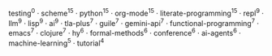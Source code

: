 testing<sup>0</sup> · scheme<sup>15</sup> · python<sup>15</sup> · org-mode<sup>15</sup> · literate-programming<sup>15</sup> · repl<sup>9</sup> · llm<sup>9</sup> · lisp<sup>9</sup> · ai<sup>9</sup> · tla-plus<sup>7</sup> · guile<sup>7</sup> · gemini-api<sup>7</sup> · functional-programming<sup>7</sup> · emacs<sup>7</sup> · clojure<sup>7</sup> · hy<sup>6</sup> · formal-methods<sup>6</sup> · conference<sup>6</sup> · ai-agents<sup>6</sup> · machine-learning<sup>5</sup> · tutorial<sup>4</sup>

